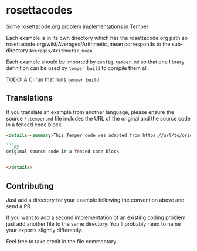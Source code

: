 # rosettacodes

Some rosettacode.org problem implementations in Temper

Each example is in its own directory which has the rosettacode.org path so
rosettacode.org/wiki/Averages/Arithmetic_mean corresponds to the
sub-directory `Averages/Arithmetic_mean`

Each example should be imported by `config.temper.md` so that one
library definition can be used by `temper build` to compile them all.

TODO: A CI run that runs `temper build`

## Translations

If you translate an example from another language, please ensure the source
`*.temper.md` file includes the URL of the original and the source code in a fenced
code block.

``````markdown
<details><summary>This Temper code was adapted from https://url/to/original</summary>

```py
original source code in a fenced code block
```

</details>
``````

## Contributing

Just add a directory for your example following the convention above
and send a PR.

If you want to add a second implementation of an existing coding
problem just add another file to the same directory.
You'll probably need to name your exports slightly differently.

Feel free to take credit in the file commentary.
